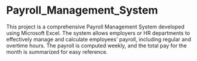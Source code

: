 # Payroll_Management_System
This project is a comprehensive Payroll Management System developed using Microsoft Excel. The system allows employers or HR departments to effectively manage and calculate employees' payroll, including regular and overtime hours. The payroll is computed weekly, and the total pay for the month is summarized for easy reference.
